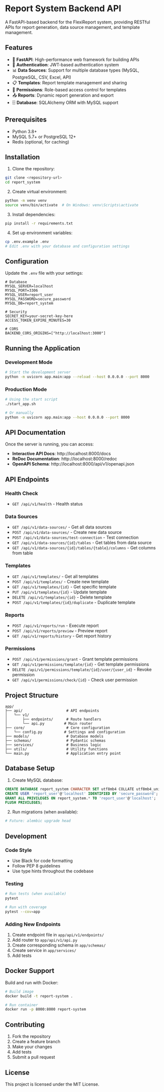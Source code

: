 # Report System Backend API

A FastAPI-based backend for the FlexiReport system, providing RESTful APIs for report generation, data source management, and template management.

## Features

- 🚀 **FastAPI**: High-performance web framework for building APIs
- 🔐 **Authentication**: JWT-based authentication system
- 📊 **Data Sources**: Support for multiple database types (MySQL, PostgreSQL, CSV, Excel, API)
- 📋 **Templates**: Report template management and sharing
- 🔐 **Permissions**: Role-based access control for templates
- 📤 **Reports**: Dynamic report generation and export
- 🗄️ **Database**: SQLAlchemy ORM with MySQL support

## Prerequisites

- Python 3.8+
- MySQL 5.7+ or PostgreSQL 12+
- Redis (optional, for caching)

## Installation

1. Clone the repository:
```bash
git clone <repository-url>
cd report_system
```

2. Create virtual environment:
```bash
python -m venv venv
source venv/bin/activate  # On Windows: venv\Scripts\activate
```

3. Install dependencies:
```bash
pip install -r requirements.txt
```

4. Set up environment variables:
```bash
cp .env.example .env
# Edit .env with your database and configuration settings
```

## Configuration

Update the `.env` file with your settings:

```env
# Database
MYSQL_SERVER=localhost
MYSQL_PORT=3306
MYSQL_USER=report_user
MYSQL_PASSWORD=secure_password
MYSQL_DB=report_system

# Security
SECRET_KEY=your-secret-key-here
ACCESS_TOKEN_EXPIRE_MINUTES=30

# CORS
BACKEND_CORS_ORIGINS=["http://localhost:3000"]
```

## Running the Application

### Development Mode

```bash
# Start the development server
python -m uvicorn app.main:app --reload --host 0.0.0.0 --port 8000
```

### Production Mode

```bash
# Using the start script
./start_app.sh

# Or manually
python -m uvicorn app.main:app --host 0.0.0.0 --port 8000
```

## API Documentation

Once the server is running, you can access:

- **Interactive API Docs**: http://localhost:8000/docs
- **ReDoc Documentation**: http://localhost:8000/redoc
- **OpenAPI Schema**: http://localhost:8000/api/v1/openapi.json

## API Endpoints

### Health Check
- `GET /api/v1/health` - Health status

### Data Sources
- `GET /api/v1/data-sources/` - Get all data sources
- `POST /api/v1/data-sources/` - Create new data source
- `POST /api/v1/data-sources/test-connection` - Test connection
- `GET /api/v1/data-sources/{id}/tables` - Get tables from data source
- `GET /api/v1/data-sources/{id}/tables/{table}/columns` - Get columns from table

### Templates
- `GET /api/v1/templates/` - Get all templates
- `POST /api/v1/templates/` - Create new template
- `GET /api/v1/templates/{id}` - Get specific template
- `PUT /api/v1/templates/{id}` - Update template
- `DELETE /api/v1/templates/{id}` - Delete template
- `POST /api/v1/templates/{id}/duplicate` - Duplicate template

### Reports
- `POST /api/v1/reports/run` - Execute report
- `POST /api/v1/reports/preview` - Preview report
- `GET /api/v1/reports/history` - Get report history

### Permissions
- `POST /api/v1/permissions/grant` - Grant template permissions
- `GET /api/v1/permissions/template/{id}` - Get template permissions
- `DELETE /api/v1/permissions/template/{id}/user/{user_id}` - Revoke permission
- `GET /api/v1/permissions/check/{id}` - Check user permission

## Project Structure

```
app/
├── api/                    # API endpoints
│   └── v1/
│       ├── endpoints/      # Route handlers
│       └── api.py         # Main router
├── core/                   # Core configuration
│   └── config.py          # Settings and configuration
├── models/                 # Database models
├── schemas/                # Pydantic schemas
├── services/               # Business logic
├── utils/                  # Utility functions
└── main.py                 # Application entry point
```

## Database Setup

1. Create MySQL database:
```sql
CREATE DATABASE report_system CHARACTER SET utf8mb4 COLLATE utf8mb4_unicode_ci;
CREATE USER 'report_user'@'localhost' IDENTIFIED BY 'secure_password';
GRANT ALL PRIVILEGES ON report_system.* TO 'report_user'@'localhost';
FLUSH PRIVILEGES;
```

2. Run migrations (when available):
```bash
# Future: alembic upgrade head
```

## Development

### Code Style

- Use Black for code formatting
- Follow PEP 8 guidelines
- Use type hints throughout the codebase

### Testing

```bash
# Run tests (when available)
pytest

# Run with coverage
pytest --cov=app
```

### Adding New Endpoints

1. Create endpoint file in `app/api/v1/endpoints/`
2. Add router to `app/api/v1/api.py`
3. Create corresponding schema in `app/schemas/`
4. Create service in `app/services/`
5. Add tests

## Docker Support

Build and run with Docker:

```bash
# Build image
docker build -t report-system .

# Run container
docker run -p 8000:8000 report-system
```

## Contributing

1. Fork the repository
2. Create a feature branch
3. Make your changes
4. Add tests
5. Submit a pull request

## License

This project is licensed under the MIT License. 